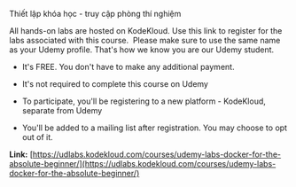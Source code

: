 Thiết lập khóa học - truy cập phòng thí nghiệm

All hands-on labs are hosted on KodeKloud. Use this link to register for the labs associated with this course.  Please make sure to use the same name as your Udemy profile. That's how we know you are our Udemy student.

  

- It's FREE. You don't have to make any additional payment.
    
- It's not required to complete this course on Udemy
    
- To participate, you'll be registering to a new platform - KodeKloud, separate from Udemy
    
- You'll be added to a mailing list after registration. You may choose to opt out of it.
    

  

**Link:** [https://udlabs.kodekloud.com/courses/udemy-labs-docker-for-the-absolute-beginner/](https://udlabs.kodekloud.com/courses/udemy-labs-docker-for-the-absolute-beginner/)